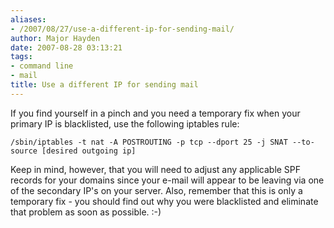 ```yaml
---
aliases:
- /2007/08/27/use-a-different-ip-for-sending-mail/
author: Major Hayden
date: 2007-08-28 03:13:21
tags:
- command line
- mail
title: Use a different IP for sending mail
---
```


If you find yourself in a pinch and you need a temporary fix when your primary IP is blacklisted, use the following iptables rule:

```
/sbin/iptables -t nat -A POSTROUTING -p tcp --dport 25 -j SNAT --to-source [desired outgoing ip]
```

Keep in mind, however, that you will need to adjust any applicable SPF records for your domains since your e-mail will appear to be leaving via one of the secondary IP's on your server. Also, remember that this is only a temporary fix - you should find out why you were blacklisted and eliminate that problem as soon as possible. :-)
